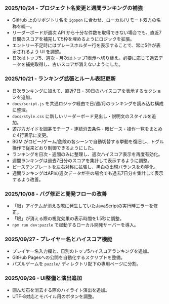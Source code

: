 ### 2025/10/24 - プロジェクト名変更と週間ランキングの補強

- GitHub 上のリポジトリ名を `igopon` に合わせ、ローカル/リモート双方の名称を統一。
- リーダーボードが週次 API から十分な件数を取得できない場合でも、直近7日間のスコアを補完して5枠を埋めるようにロジックを拡張。
- エントリー不足時にはプレースホルダー行を表示することで、常に5件が表示されるよう UI を調整。
- 日次はトップ5、週次・月次はトップ1表示へ切り替え。必要に応じて過去データを補完取得し、古いスコアが消えないようにした。

### 2025/10/21 - ランキング拡張とルール表記更新

- 日次ランキングに加えて、直近7日・30日のハイスコアを表示するセクションを追加。
- `docs/script.js` を共通ロジック経由で日/週/月のランキングを読み込む構成に整理。
- `docs/style.css` に新しいリーダーボード見出し・説明文のスタイルを追加。
- 遊び方ガイドを囲碁モチーフ・連続消去条件・眼ピース・操作一覧をまとめた4行表示に変更。
- BGM がロビー/ゲーム/危険の各シーンで自動切替する挙動を復旧し、トグル操作で従来どおり制御できるようにした。
- ランキングを日次・週間のみに整理し、週次ハイスコア表示を再度有効化。
- 週間ランキングは過去7日分のスコアを集計して表示するように調整。
- ピーステンプレートを左右対称に拡張し、黒白の出現バランスを均等化。
- 週間ランキングはAPIの週次データが空の場合でも過去7日分を集計して表示するよう改善。

### 2025/10/08 - バグ修正と開発フローの改善

- 「眼」アイテムが消える際に発生していたJavaScriptの実行時エラーを修正。
- 「眼」が消える際の視覚効果の表示時間を1.5秒に調整。
- `npm run dev:puzzle` で起動するローカル開発サーバーを導入。

### 2025/09/27 - プレイヤー名とハイスコア機能

- プレイヤー名入力欄と、日別のトップ5ハイスコアランキングを追加。
- GitHub Pagesへの公開を自動化するスクリプトを整備。
- パズルゲームを `puzzle/` ディレクトリ配下の専用ページに分割。

### 2025/09/26 - UI整備と演出追加

- 囲んだ石を消去する際のハイライト演出を追加。
- UTF-8対応とモバイル用のボタンを調整。
